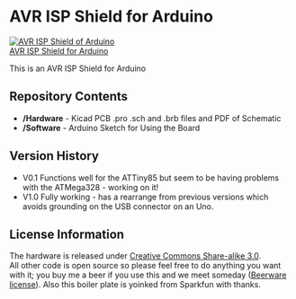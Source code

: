 AVR ISP Shield for Arduino
===========================
[![AVR ISP Shield of Arduino](http://cdn.shopify.com/s/files/1/0187/3430/products/AVRISP19_large.jpg)  
AVR ISP Shield for Arduino](http://www.phenoptix.com/avrisp)

This is an AVR ISP Shield for Arduino

Repository Contents
-------------------
* **/Hardware** - Kicad PCB .pro .sch and .brb files and PDF of Schematic
* **/Software** - Arduino Sketch for Using the Board

Version History
---------------
* V0.1 Functions well for the ATTiny85 but seem to be having problems with the ATMega328 - working on it!
* V1.0 Fully working - has a rearrange from previous versions which avoids grounding on the USB connector on an Uno.

License Information
-------------------
The hardware is released under [Creative Commons Share-alike 3.0](http://creativecommons.org/licenses/by-sa/3.0/).  
All other code is open source so please feel free to do anything you want with it; you buy me a beer if you use this and we meet someday ([Beerware license](http://en.wikipedia.org/wiki/Beerware)).
Also this boiler plate is yoinked from Sparkfun with thanks.
